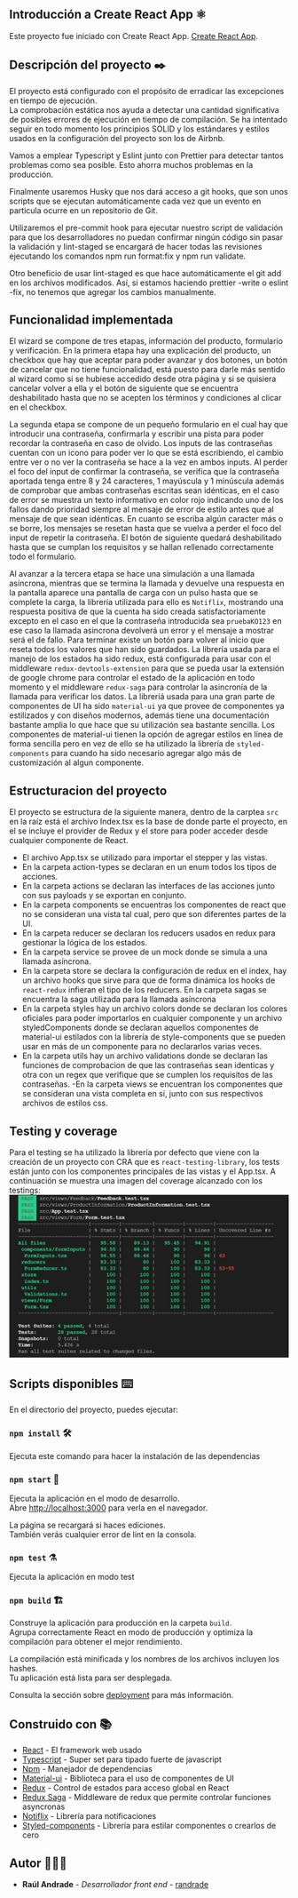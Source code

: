 ## Introducción a Create React App ⚛️

Este proyecto fue iniciado con Create React App. [Create React App](https://github.com/facebook/create-react-app).

## Descripción del proyecto ✒️

El proyecto está configurado con el propósito de erradicar las excepciones en tiempo de ejecución.  
La comprobación estática nos ayuda a detectar una cantidad significativa de posibles errores de ejecución en tiempo de compilación. Se ha intentado seguir en todo momento los principios SOLID y los estándares y estilos usados en la configuración del proyecto son los de Airbnb. 

Vamos a emplear Typescript y Eslint junto con Prettier para detectar tantos problemas como sea posible. Esto ahorra muchos problemas en la producción.

Finalmente usaremos Husky que nos dará acceso a git hooks, que son unos scripts que se ejecutan automáticamente cada vez que un evento en particula ocurre en un repositorio de Git.

Utilizaremos el pre-commit hook para ejecutar nuestro script de validación para que los desarrolladores no puedan confirmar ningún código sin pasar la validación y lint-staged se encargará de hacer todas las revisiones ejecutando los comandos npm run format:fix y npm run validate.

Otro beneficio de usar lint-staged es que hace automáticamente el git add en los archivos modificados. Así, si estamos haciendo prettier -write o eslint -fix, no tenemos que agregar los cambios manualmente.

## Funcionalidad implementada

El wizard se compone de tres etapas, información del producto, formulario y verificación.
En la primera etapa hay una explicación del producto, un checkbox que hay que aceptar para poder avanzar y dos botones, un botón de cancelar que no tiene funcionalidad, está puesto para darle más sentido al wizard como si se hubiese accedido desde otra página y si se quisiera cancelar volver a ella y el botón de
siguiente que se encuentra deshabilitado hasta que no se acepten los términos y condiciones al clicar en el checkbox.

La segunda etapa se compone de un pequeño formulario en el cual hay que introducir una contraseña, confirmarla y escribir una pista para poder recordar la contraseña en caso de olvido. Los inputs de las contraseñas cuentan con un icono para poder ver lo que se está escribiendo, el cambio entre ver o no ver la contraseña se hace a la vez en ambos inputs. Al perder el foco del input de confirmar la contraseña, se verifica que la contraseña aportada tenga entre 8 y 24 caracteres, 1 mayúscula y 1 minúscula además de comprobar que ambas contraseñas escritas sean idénticas, en el caso de error se muestra un texto informativo en color rojo indicando uno de los fallos dando prioridad siempre al mensaje de error de estilo antes que al mensaje de que sean idénticas.
En cuanto se escriba algún caracter más o se borre, los mensajes se resetan hasta que se vuelva a perder el foco del input de repetir la contraseña.
El botón de siguiente quedará deshabilitado hasta que se cumplan los requisitos y se hallan rellenado correctamente todo el formulario.

Al avanzar a la tercera etapa se hace una simulación a una llamada asíncrona, mientras que se termina la llamada y devuelve una respuesta en la pantalla aparece una pantalla de carga con un pulso hasta que se complete la carga, la librería utilizada para ello es `Notiflix`, mostrando una respuesta positiva de que la cuenta ha sido creada satisfactoriamente excepto en el caso en el que la contraseña introducida sea `pruebaKO123` en ese caso la llamada asincrona devolverá un error y el mensaje a mostrar será el de fallo.
Para terminar existe un botón para volver al inicio que reseta todos los valores que han sido guardados. La librería usada para el manejo de los estados ha sido redux, está configurada para usar con el middleware `redux-devtools-extension` para que se pueda usar la extensión de google chrome para controlar el estado de la aplicación en todo momento y el middleware `redux-saga` para controlar la asincronía de la llamada para verificar los datos. La libreríá usada para una gran parte de componentes de UI ha sido `material-ui` ya que provee de componentes ya estilizados y con diseños modernos, además tiene una documentación bastante amplia lo que hace que su utilización sea bastante sencilla. Los componentes de material-ui tienen la opción de agregar estilos en línea de forma sencilla pero en vez de ello se ha utilizado la librería de `styled-components` para cuando ha sido necesario agregar algo más de customización al algun componente.

## Estructuracion del proyecto

El proyecto se estructura de la siguiente manera, dentro de la carptea `src` en la raíz está el archivo Index.tsx es la base de donde parte el proyecto, en el se incluye el provider de Redux y el store para poder acceder desde cualquier componente de React.

- El archivo App.tsx se utilizado para importar el stepper y las vistas.
- En la carpeta action-types se declaran en un enum todos los tipos de acciones.
- En la carpeta actions se declaran las interfaces de las acciones junto con sus payloads y se exportan en conjunto.
- En la carpeta components se encuentras los componentes de react que no se consideran una vista tal cual, pero que son diferentes partes de la UI.
- En la carpeta reducer se declaran los reducers usados en redux para gestionar la lógica de los estados.
- En la carpeta service se provee de un mock donde se simula a una llamada asíncrona.
- En la carpeta store se declara la configuración de redux en el index, hay un archivo hooks que sirve para que de forma dinámica los hooks de `react-redux` infieran el tipo de los reducers. En la carpeta sagas se encuentra la saga utilizada para la llamada asíncrona
- En la carpeta styles hay un archivo colors donde se declaran los colores oficiales para poder importarlos en cualquier componente y un archivo styledComponents donde se declaran aquellos componentes de material-ui estilados con la librería de style-components que se pueden usar en más de un componente para no declararlos varias veces.
- En la carpeta utils hay un archivo validations donde se declaran las funciones de comprobacion de que las contraseñas sean identicas y otra con un regex que verifique que se cumplen los requisitos de las contraseñas.
  -En la carpeta views se encuentran los componentes que se consideran una vista completa en sí, junto con sus respectivos archivos de estilos css.

## Testing y coverage

Para el testing se ha utilizado la librería por defecto que viene con la creación de un proyecto con CRA que es `react-testing-library`, los tests están junto con los componentes principales de las vistas y el App.tsx.
A continuación se muestra una imagen del coverage alcanzado con los testings:
![Image text](https://github.com/joraanbe82/wizard-bank/blob/master/public/Testing-coverage.jpg)


## Scripts disponibles ⌨️

En el directorio del proyecto, puedes ejecutar:

### `npm install` 🛠️

Ejecuta este comando para hacer la instalación de las dependencias

### `npm start` 🏁

Ejecuta la aplicación en el modo de desarrollo.\
Abre [http://localhost:3000](http://localhost:3000) para verla en el navegador.

La página se recargará si haces ediciones.\
También verás cualquier error de lint en la consola.

### `npm test` ⚗️

Ejecuta la aplicación en modo test

### `npm build` 🏗️

Construye la aplicación para producción en la carpeta `build`.\
Agrupa correctamente React en modo de producción y optimiza la compilación para obtener el mejor rendimiento.

La compilación está minificada y los nombres de los archivos incluyen los hashes.\
Tu aplicación está lista para ser desplegada.

Consulta la sección sobre [deployment](https://facebook.github.io/create-react-app/docs/deployment) para más información.

## Construido con 📚

- [React](https://es.reactjs.org/) - El framework web usado
- [Typescript](https://www.typescriptlang.org/) - Super set para tipado fuerte de javascript
- [Npm](https://www.npmjs.com/) - Manejador de dependencias
- [Material-ui](https://mui.com/) - Biblioteca para el uso de componentes de UI
- [Redux](https://es.redux.js.org/) - Control de estados para acceso global en React
- [Redux Saga](https://redux-saga.js.org/) - Middleware de redux que permite controlar funciones asyncronas
- [Notiflix](https://notiflix.github.io/) - Librería para notificaciones
- [Styled-components](https://styled-components.com/) - Librería para estilar componentes o crearlos de cero

## Autor 🧑🏻‍🚀

- **Raúl Andrade** - _Desarrollador front end_ - [randrade](https://www.linkedin.com/in/raul-andrade82/)
